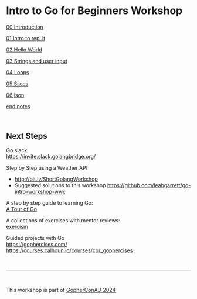 
# Intro to Go for Beginners Workshop

[00 Introduction](./00_introduction.md)

[01 Intro to repl.it](./01_intro_to_repl.it.md) 

[02 Hello World](./02_hello_world.md)

[03 Strings and user input](./03_strings_and_user_input.md)

[04 Loops](./04_loops.md)

[05 Slices](./05_functions_and_review_exercises.md)

[06 json](./06_json.md)

[end notes](099_end_notes.md)
 
<br /> 
  
## Next Steps  

Go slack  
https://invite.slack.golangbridge.org/    

Step by Step using a Weather API   
- http://bit.ly/ShortGolangWorkshop
- Suggested solutions to this workshop https://github.com/leahgarrett/go-intro-workshop-wwc

A step by step guide to learning Go:  
[A Tour of Go](https://tour.golang.org/welcome/1)  

A collections of exercises with mentor reviews:  
[exercism](https://exercism.org/tracks/go)

Guided projects with Go  
https://gophercises.com/  
https://courses.calhoun.io/courses/cor_gophercises  

  

<br />  

<hr />

<br />
  

This workshop is part of [GopherConAU 2024](https://gophercon.com.au/)


  
